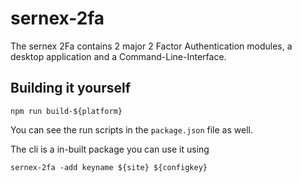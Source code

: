 # sernex-2fa

The sernex 2Fa contains 2 major 2 Factor Authentication modules, a desktop application and a Command-Line-Interface.

## Building it yourself

```
npm run build-${platform}
```

You can see the run scripts in the `package.json` file as well.


The cli is a in-built package you can use it using

```sernex-2fa -add keyname ${site} ${configkey}```

